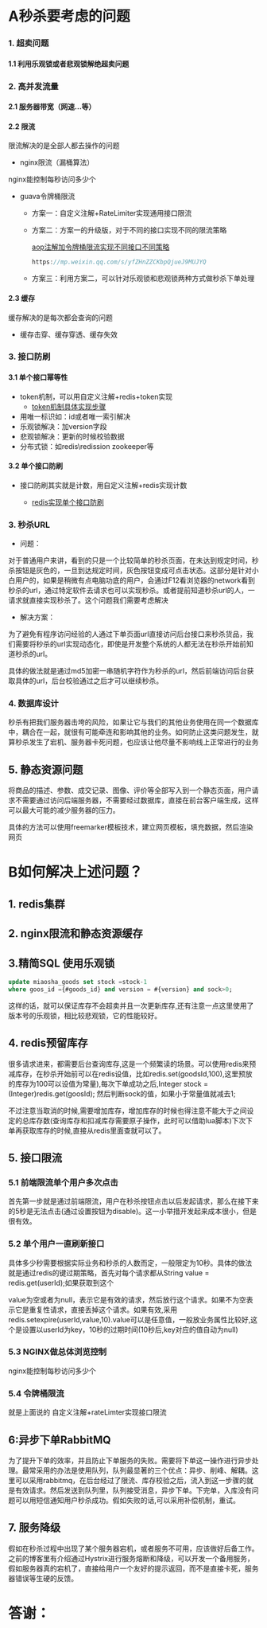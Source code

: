 # A秒杀要考虑的问题

### 1. 超卖问题

#### 1.1 利用乐观锁或者悲观锁解绝超卖问题

### 2. 高并发流量

#### 2.1 服务器带宽（网速...等）

#### 2.2 限流

限流解决的是全部人都去操作的问题

- nginx限流（漏桶算法）

nginx能控制每秒访问多少个

- guava令牌桶限流
  - 方案一：自定义注解+RateLimiter实现通用接口限流

  - 方案二：方案一的升级版，对于不同的接口实现不同的限流策略

     [aop注解加令牌桶限流实现不同接口不同策略](https://mp.weixin.qq.com/s/yfZHnZZCKbpQjueJ9MUJYQ)

    ```java
    https://mp.weixin.qq.com/s/yfZHnZZCKbpQjueJ9MUJYQ
    ```

  - 方案三：利用方案二，可以针对乐观锁和悲观锁两种方式做秒杀下单处理

#### 2.3 缓存

缓存解决的是每次都会查询的问题



- 缓存击穿、缓存穿透、缓存失效



### 3. 接口防刷

#### 3.1 单个接口幂等性

- token机制，可以用自定义注解+redis+token实现
  - [token机制具体实现步骤](https://blog.csdn.net/qq_39455116/article/details/99314489)
- 用唯一标识如：id或者唯一索引解决
- 乐观锁解决：加version字段
- 悲观锁解决：更新的时候校验数据
- 分布式锁：如redis\redission zookeeper等

#### 3.2 单个接口防刷

- 接口防刷其实就是计数，用自定义注解+redis实现计数

  - [redis实现单个接口防刷](https://mp.weixin.qq.com/s/vyQZvJm5sjnEnrpi1siP2A)


### 3. 秒杀URL

- 问题：

对于普通用户来讲，看到的只是一个比较简单的秒杀页面，在未达到规定时间，秒杀按钮是灰色的，一旦到达规定时间，灰色按钮变成可点击状态。这部分是针对小白用户的，如果是稍微有点电脑功底的用户，会通过F12看浏览器的network看到秒杀的url，通过特定软件去请求也可以实现秒杀。或者提前知道秒杀url的人，一请求就直接实现秒杀了。这个问题我们需要考虑解决

- 解决方案：

为了避免有程序访问经验的人通过下单页面url直接访问后台接口来秒杀货品，我们需要将秒杀的url实现动态化，即使是开发整个系统的人都无法在秒杀开始前知道秒杀的url。

具体的做法就是通过md5加密一串随机字符作为秒杀的url，然后前端访问后台获取具体的url，后台校验通过之后才可以继续秒杀。

###  4. 数据库设计

秒杀有把我们服务器击垮的风险，如果让它与我们的其他业务使用在同一个数据库中，耦合在一起，就很有可能牵连和影响其他的业务。如何防止这类问题发生，就算秒杀发生了宕机、服务器卡死问题，也应该让他尽量不影响线上正常进行的业务

## 5. 静态资源问题

将商品的描述、参数、成交记录、图像、评价等全部写入到一个静态页面，用户请求不需要通过访问后端服务器，不需要经过数据库，直接在前台客户端生成，这样可以最大可能的减少服务器的压力。

具体的方法可以使用freemarker模板技术，建立网页模板，填充数据，然后渲染网页



# B如何解决上述问题？

## 1. redis集群



## 2. nginx限流和静态资源缓存



## 3.精简SQL 使用乐观锁

```sql
update miaosha_goods set stock =stock-1 
where goos_id ={#goods_id} and version = #{version} and sock>0;
```

这样的话，就可以保证库存不会超卖并且一次更新库存,还有注意一点这里使用了版本号的乐观锁，相比较悲观锁，它的性能较好。

## 4. redis预留库存

很多请求进来，都需要后台查询库存,这是一个频繁读的场景。可以使用redis来预减库存，在秒杀开始前可以在redis设值，比如redis.set(goodsId,100),这里预放的库存为100可以设值为常量),每次下单成功之后,Integer stock = (Integer)redis.get(goosId); 然后判断sock的值，如果小于常量值就减去1;

不过注意当取消的时候,需要增加库存，增加库存的时候也得注意不能大于之间设定的总库存数(查询库存和扣减库存需要原子操作，此时可以借助lua脚本)下次下单再获取库存的时候,直接从redis里面查就可以了。

## 5. 接口限流

### 5.1 前端限流单个用户多次点击

首先第一步就是通过前端限流，用户在秒杀按钮点击以后发起请求，那么在接下来的5秒是无法点击(通过设置按钮为disable)。这一小举措开发起来成本很小，但是很有效。

### 5.2 单个用户一直刷新接口

具体多少秒需要根据实际业务和秒杀的人数而定，一般限定为10秒。具体的做法就是通过redis的键过期策略，首先对每个请求都从String value = redis.get(userId);如果获取到这个

value为空或者为null，表示它是有效的请求，然后放行这个请求。如果不为空表示它是重复性请求，直接丢掉这个请求。如果有效,采用redis.setexpire(userId,value,10).value可以是任意值，一般放业务属性比较好,这个是设置以userId为key，10秒的过期时间(10秒后,key对应的值自动为null)

### 5.3  NGINX做总体浏览控制

nginx能控制每秒访问多少个

### 5.4 令牌桶限流

就是上面说的 自定义注解+rateLimter实现接口限流




## 6:异步下单RabbitMQ

为了提升下单的效率，并且防止下单服务的失败。需要将下单这一操作进行异步处理。最常采用的办法是使用队列，队列最显著的三个优点：异步、削峰、解耦。这里可以采用rabbitmq，在后台经过了限流、库存校验之后，流入到这一步骤的就是有效请求。然后发送到队列里，队列接受消息，异步下单。下完单，入库没有问题可以用短信通知用户秒杀成功。假如失败的话,可以采用补偿机制，重试。



## 7. 服务降级

假如在秒杀过程中出现了某个服务器宕机，或者服务不可用，应该做好后备工作。之前的博客里有介绍通过Hystrix进行服务熔断和降级，可以开发一个备用服务，假如服务器真的宕机了，直接给用户一个友好的提示返回，而不是直接卡死，服务器错误等生硬的反馈。





# 答谢：

```

```

